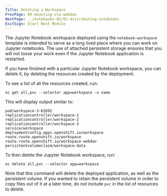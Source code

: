 ```yaml
---
Title: Deleting a Workspace
PrevPage: 09-mounting-via-webdav
NextPage: ../notebooks-02/01-distributing-notebooks
ExitSign: Start Next Module
---
```


The Jupyter Notebook workspace deployed using the `notebook-workspace` template is intended to serve as a long lived place where you can work on Jupyter notebooks. The use of attached persistent storage ensures that you will not loose your work even if the Jupyter Notebook application is restarted.

If you have finished with a particular Jupyter Notebook workspace, you can delete it, by deleting the resources created by the deployment.

To see a list of all the resources created, run:

```execute
oc get all,pvc --selector app=workspace -o name
```

This will display output similar to:

```
pod/workspace-3-62692
replicationcontroller/workspace-1
replicationcontroller/workspace-2
replicationcontroller/workspace-3
service/workspace
deploymentconfig.apps.openshift.io/workspace
route.route.openshift.io/workspace
route.route.openshift.io/workspace-webdav
persistentvolumeclaim/workspace-data
```

To then delete the Jupyter Notebook workspace, run:

```execute
oc delete all,pvc --selector app=workspace
```

Note that this command will delete the deployed application, as well as the persistent volume. If you wanted to retain the persistent volume in order to copy files out of it at a later time, do not include `pvc` in the list of resources to delete.
